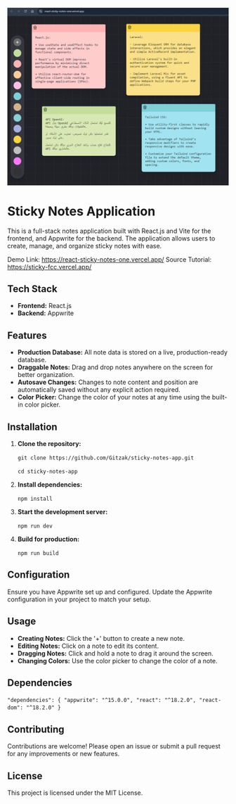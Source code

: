![Sticky Notes Screenshot](https://raw.githubusercontent.com/Gitzak/react-sticky-notes/main/Screenshot%202024-07-28%20193317.png)

Sticky Notes Application
========================

This is a full-stack notes application built with React.js and Vite for the frontend, and Appwrite for the backend. The application allows users to create, manage, and organize sticky notes with ease.

Demo Link: https://react-sticky-notes-one.vercel.app/
Source Tutorial: https://sticky-fcc.vercel.app/

Tech Stack
----------

-   **Frontend:** React.js
-   **Backend:** Appwrite

Features
--------

-   **Production Database:** All note data is stored on a live, production-ready database.
-   **Draggable Notes:** Drag and drop notes anywhere on the screen for better organization.
-   **Autosave Changes:** Changes to note content and position are automatically saved without any explicit action required.
-   **Color Picker:** Change the color of your notes at any time using the built-in color picker.

Installation
------------

1.  **Clone the repository:**

    `git clone https://github.com/Gitzak/sticky-notes-app.git`

    `cd sticky-notes-app`

2.  **Install dependencies:**

    `npm install`

3.  **Start the development server:**

    `npm run dev`

4.  **Build for production:**

    `npm run build`

Configuration
-------------

Ensure you have Appwrite set up and configured. Update the Appwrite configuration in your project to match your setup.

Usage
-----

-   **Creating Notes:** Click the '+' button to create a new note.
-   **Editing Notes:** Click on a note to edit its content.
-   **Dragging Notes:** Click and hold a note to drag it around the screen.
-   **Changing Colors:** Use the color picker to change the color of a note.

Dependencies
------------

`"dependencies": {
  "appwrite": "^15.0.0",
  "react": "^18.2.0",
  "react-dom": "^18.2.0"
}`

Contributing
------------

Contributions are welcome! Please open an issue or submit a pull request for any improvements or new features.

License
-------

This project is licensed under the MIT License.